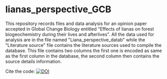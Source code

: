 # lianas_perspective_GCB
This repository records files and data analysis for an opinion paper accepted in Global Change Biology entitled "Effects of lianas on forest biogeochemistry during their lives and afterlives". 
All the data used for analysis are in the file named "Liana_perspective_datab" while the "Literature source" file
contains the literature sources used to compile the database. This file contains two columns the first one is encoded as same as the first column in the database, the second column then contains the source details information.

Cite the code: [![DOI](https://zenodo.org/badge/621757597.svg)](https://zenodo.org/doi/10.5281/zenodo.10854555)
